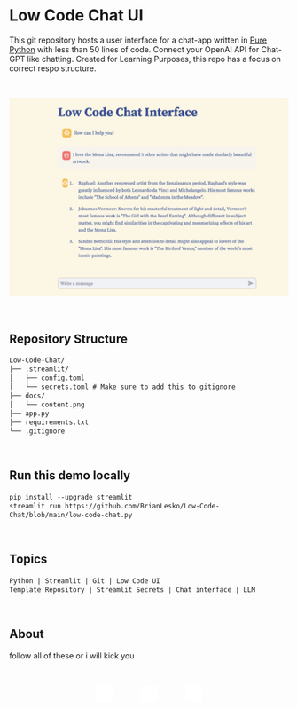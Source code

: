 
# Low Code Chat UI
This git repository hosts a user interface for a chat-app written in [Pure Python](https://github.com/BrianLesko/Low-Code-Chat/blob/main/low-code-chat.py) with less than 50 lines of  code. Connect your OpenAI API for Chat-GPT like chatting. Created for Learning Purposes, this repo has a focus on correct respo structure.

&nbsp;

<div align="center"><img src="docs/preview.png" width="800"></div>

&nbsp;

## Repository Structure
```
Low-Code-Chat/
├── .streamlit/
│   ├── config.toml
│   └── secrets.toml # Make sure to add this to gitignore
├── docs/
│   └── content.png
├── app.py
├── requirements.txt
└── .gitignore
```

&nbsp;

## Run this demo locally
```
pip install --upgrade streamlit
streamlit run https://github.com/BrianLesko/Low-Code-Chat/blob/main/low-code-chat.py
```

&nbsp;

## Topics 
```
Python | Streamlit | Git | Low Code UI
Template Repository | Streamlit Secrets | Chat interface | LLM
```

&nbsp;

## About

follow all of these or i will kick you

&nbsp;

<div align="center">

<a href="https://twitter.com/BrianJosephLeko"><img src="https://raw.githubusercontent.com/BrianLesko/BrianLesko/f7be693250033b9d28c2224c9c1042bb6859bfe9/.socials/svg-white/x-logo-white.svg" width="30" alt="X Logo"></a> &nbsp; &nbsp; &nbsp; &nbsp; &nbsp; &nbsp; <a href="https://github.com/BrianLesko"><img src="https://raw.githubusercontent.com/BrianLesko/BrianLesko/f7be693250033b9d28c2224c9c1042bb6859bfe9/.socials/svg-white/github-mark-white.svg" width="30" alt="GitHub"></a> &nbsp; &nbsp; &nbsp; &nbsp; &nbsp; &nbsp; <a href="https://www.linkedin.com/in/brianlesko/"><img src="https://raw.githubusercontent.com/BrianLesko/BrianLesko/f7be693250033b9d28c2224c9c1042bb6859bfe9/.socials/svg-white/linkedin-icon-white.svg" width="30" alt="LinkedIn"></a>

</div>


&nbsp;


